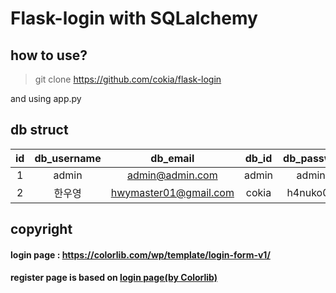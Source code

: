 # Flask-login with SQLalchemy

## how to use?
> git clone https://github.com/cokia/flask-login

and using app.py

## db struct
| id | db_username | db_email | db_id | db_passwd |
| :--: | :-----------: | :--------: | :-----: | :---------: |
| 1 | admin | admin@admin.com | admin | admin |
| 2 | 한우영 | hwymaster01@gmail.com | cokia | h4nuko0n |


## copyright
#### login page : https://colorlib.com/wp/template/login-form-v1/

#### register page is based on [login page(by Colorlib)](https://colorlib.com/wp/template/login-form-v1/) 
